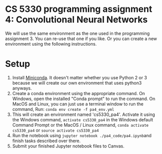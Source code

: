 # CS 5330 programming assignment 4: Convolutional Neural Networks

We will use the same environment as the one used in the programming assignment 3. You can re-use that one if you like. Or you can create a new environment using the following instructions.


# Setup
1. Install [Miniconda](https://conda.io/miniconda.html). It doesn't matter whether you use Python 2 or 3 because we will create our own environment that uses python3 anyways.
2. Create a conda environment using the appropriate command. On Windows, open the installed "Conda prompt" to run the command. On MacOS and Linux, you can just use a terminal window to run the command, Run: `conda env create -f pa4_env.yml`
3. This will create an environment named 'cs5330_pa4'. Activate it using the Windows command, `activate cs5330_pa4` in the Windows default Command Prompt or the MacOS / Linux command, `conda activate cs5330_pa4` or `source activate cs5330_pa4`
4. Run the notebook using `jupyter notebook ./pa4_code/pa4.ipynb`and finish tasks described over there.
5. Submit your finished Jupyter notebook files to Canvas.